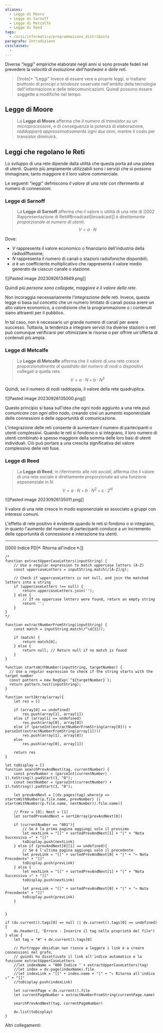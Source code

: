 ```yaml
---
aliases:
  - Legge di Moore
  - Legge di Sarnoff
  - Legge di Metcalfe
  - Legge di Reed
tags:
  - corsi/informatica/programmazione_distribuita
paragrafo: Introduzione
cssclasses:
  - 
---
```

Diverse "leggi" empiriche elaborate negli anni si sono provate fedeli nel prevedere la *velocità di evoluzione dell'hardware e delle reti*.

> [!note]+ "Leggi"
> Invece di essere vere e proprie leggi, si trattano piuttosto di *principi o tendenze* osservate nell'ambito della tecnologia dell'informazione e delle telecomunicazioni. Quindi possono essere soggette a modifiche nel tempo.

## Legge di Moore
> La **Legge di Moore** afferma che *il numero di transistor su un microprocessore*, e di conseguenza la potenza di elaborazione, *raddoppierà approssimativamente ogni due anni*, mentre il costo per transistor diminuirà.

## Leggi che regolano le Reti
Lo sviluppo di una rete dipende dalla utilità che questa porta ad una platea di utenti. Quanto più ampiamente utilizzabili sono i servizi che si possono immaginare, tanto maggiore è il loro valore commerciale.

Le seguenti "leggi" definiscono *il valore di una rete* con riferimento al numero di connessioni.

### Legge di Sarnoff
> La **Legge di Sarnoff** afferma che il valore o utilità di una rete di [[002 Rappresentazione di Reti#Broadcast|broadcast]] è *direttamente proporzionale al numero di utenti*. $$V = a \cdot N$$

Dove:
- $V$ rappresenta il valore economico o finanziario dell'industria della radiodiffusione;
- $N$ rappresenta il numero di canali o stazioni radiofoniche disponibili;
- $a$ è un coefficiente moltiplicativo che rappresenta il valore medio generato da ciascun canale o stazione.

![[Pasted image 20230926134949.png]]

Quindi *più persone sono collegate, maggiore è il valore della rete*.

Non incoraggia necessariamente l'integrazione delle reti. Invece, questa legge si basa sul concetto che un numero limitato di canali possa avere un alto valore economico, a condizione che la programmazione o i contenuti siano attraenti per il pubblico. 

In tal caso, non è necessario un grande numero di canali per avere successo. Tuttavia, la tendenza a integrare servizi tra diverse stazioni o reti può comunque verificarsi per ottimizzare le risorse o per offrire un'offerta di contenuti più ampia.

### Legge di Metcalfe
> La **Legge di Metcalfe** afferma che il valore di una rete cresce *proporzionalmente al quadrato del numero di nodi* o dispositivi collegati a quella rete. $$V=a\cdot N+b\cdot N^2$$

Quindi, se il numero di nodi raddoppia, il valore della rete quadruplica. 

![[Pasted image 20230926135000.png]]

Questo principio si basa sull'idea che ogni nodo aggiunto a una rete *può comunicare con ogni altro nodo*, creando così un aumento esponenziale delle connessioni e delle opportunità di comunicazione.

L'integrazione delle reti consente di aumentare il numero di partecipanti o utenti complessivi. Quando le reti si fondono o si integrano, il loro numero di utenti combinato è spesso maggiore della somma delle loro basi di utenti individuali. Ciò può portare a una crescita significativa del valore complessivo delle reti fuse.

### Legge di Reed
>La **Legge di Reed**, in riferimento alle *reti sociali*, afferma che il valore di una rete sociale è direttamente proporzionale ad una funzione esponenziale in $N$. $$V=a\cdot N + b\cdot N^2 + c\cdot 2^N$$

![[Pasted image 20230926135011.png]]

Il valore di una rete cresce in modo esponenziale se associato a gruppi con interessi comuni.

L'effetto di rete positivo è evidente quando le reti si fondono o si integrano, in quanto l'aumento del numero di partecipanti conduce a un incremento delle opportunità di connessione e interazione tra utenti.


___
[[000 Indice PD|↖ Ritorna all'indice ↖]]

```dataviewjs
/*
function extractUpperCaseLetters(inputString) {
	// Use a regular expression to match uppercase letters (A-Z)
	const uppercaseLetters = inputString.match(/[A-Z]/g);
	
	// Check if uppercaseLetters is not null, and join the matched letters into a string
	if (uppercaseLetters !== null) {
		return uppercaseLetters.join('');
	} else {
	    // If no uppercase letters were found, return an empty string
	    return '';
	}
}
*/

function extractNumberFromString(inputString) {
	const match = inputString.match(/^\d{3}/);
	
	if (match) {
		return match[0];
	} else {
		return null; // Return null if no match is found
	}
}

function startsWithNumber(inputString, targetNumber) {
  // Use a regular expression to check if the string starts with the target number
  const pattern = new RegExp(`^${targetNumber}`);
  return pattern.test(inputString);
}

function sort2Array(array){
	let res = []
	
	if (array[0] == undefined)
		res.push(array[1], array[1])
	else if (array[1] == undefined)
		res.push(array[0], array[0])
	else if (parseInt(extractNumberFromString(array[0])) > parseInt(extractNumberFromString(array[1])))
		res.push(array[1], array[0])
	else
		res.push(array[0], array[1])
	
	return res
}

let toDisplay = []
function searchPrevAndNext(tag, currentNumber) {
	const prevNumber = (parseInt(currentNumber) - 1).toString().padStart(3, "0");
	const nextNumber = (parseInt(currentNumber) + 1).toString().padStart(3, "0");
	
	let prevAndNext = [(dv.pages(tag).where(p => startsWithNumber(p.file.name, prevNumber) || startsWithNumber(p.file.name, nextNumber)).file.name)]
	
	// Prev = [0]; Next = [1]
	let sortedPrevAndNext = sort2Array(prevAndNext[0])
	
	if (currentNumber == "001"){ 
		// Se è la prima pagina aggiungi solo il prossimo
		let nextLink = "[[" + sortedPrevAndNext[1] + "|" + "Nota Successiva →" + "]]"
		toDisplay.push(nextLink)
	} else if (prevAndNext[0][1] == undefined){
		// Se è l'ultima pagina aggiungi solo il precedente
		let prevLink = "[[" + sortedPrevAndNext[0] + "|" + "← Nota Precedente" + "]]"
		toDisplay.push(prevLink)
	} else {
		let nextLink = "[[" + sortedPrevAndNext[1] + "|" + "Nota Successiva →" + "]]"
		toDisplay.push(nextLink)
		
		let prevLink = "[[" + sortedPrevAndNext[0] + "|" + "← Nota Precedente" + "]]"
		toDisplay.push(prevLink)
	}
	
	
}

if (dv.current().tags[0] == null || dv.current().tags[0] == undefined){
	dv.header(1, "Errore - Inserire il tag nelle proprietà del file")
} else {
	let tag = "#" + dv.current().tags[0]

	// Purtroppo obsidian non riesce a leggere i link e a creare connessioni nel grafo,
	// quindi ho disattivato il link all'indice automatico e la funzione extractUpperCaseLetters
	//let indexName = "000 Indice " + extractUpperCaseLetters(tag)
	//let index = dv.page(indexName).file
	//let indexLink = "[[" + index.name + "|" + "↖ Ritorna all'indice ↖" + "]]"
	//toDisplay.push(indexLink)
	
	let currentPage = dv.current().file
	let currentPageNumber = extractNumberFromString(currentPage.name)
	
	searchPrevAndNext(tag, currentPageNumber)
	
	dv.list(toDisplay)
}
```

Altri collegamenti: 